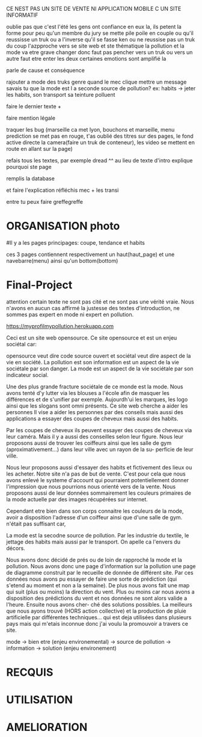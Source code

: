 CE NEST PAS UN SITE DE VENTE NI APPLICATION MOBILE C UN SITE INFORMATIF

oublie pas que c'est l'été les gens ont confiance en eux la, ils petent la forme
pour peu qu'un membre du jury se mette pile poile en couple ou qu'il reussisse un truk ou a l'inverse qu'il se fasse ken ou ne reussise
pas un truk du coup l'azpproche vers se site web et ste thématique la pollution et la mode va etre grave changer donc faut pas pencher
vers un truk ou vers un autre faut etre enter les deux certaines emotions sont amplifié la

parle de cause et conséquence

rajouter a mode des truks genre quand le mec clique mettre un message savais tu que la mode est
l a seconde source de pollution? ex: habits -> jeter les habits, son transport sa teinture polluent

faire le dernier texte + 

faire mention légale 

traquer les bug (marseille ca met lyon, bouchons et marseille, menu prediction se met pas en rouge, t'as oublié des titres
sur des pages, le fond active directe la camera(faire un truk de conteneur), les video se mettent en route en allant sur la page)

refais tous les textes, par exemple dread ^^ au lieu de texte d'intro explique pourquoi ste page

remplis la database 

et faire l'explication réfléchis mec + les transi 

entre tu peux faire greffegreffe 


# ORGANISATION photo

#Il y a les pages principages: coupe, tendance et habits

ces 3 pages contiennent respectivement un haut(haut_page) et une navebarre(menu) ainsi qu'un bottom(bottom)


# Final-Project

attention certain texte ne sont pas cité et ne sont pas une vérité vraie. Nous n'avons en aucun cas affirmé la justesse des textes
d'introduction, ne sommes pas expert en mode ni expert en pollution. 

https://myprofilmypollution.herokuapp.com

Ceci est un site web opensource. Ce site opensource et est un enjeu sociétal car: 

opensource veut dire code source ouvert et sociétal veut dire aspect de la vie en société. La pollution est son information est un aspect de la vie sociétale par son danger. La mode est un aspect de la vie sociétale par son indicateur social. 

Une des plus grande fracture sociétale de ce monde est la mode. Nous avons tenté d'y lutter via les blouses a l'école afin de masquer
les différences et de s'unifier par exemple. Aujourdh'ui les marques, les logo ainsi que les slogans sont omni présents.
Ce site web cherche a aider les personnes 
Il vise a aider les personnes par des conseils mais aussi des applications a essayer des coupes de cheveux mais aussi des habits.

Par les coupes de cheveux ils peuvent essayer des coupes de cheveux via leur caméra. Mais il y a aussi des conseilles selon leur figure. 
Nous leur proposons aussi de trouver les coiffeurs ainsi que les salle de gym (aproximativement...) dans leur ville avec un rayon de la su-
perficie de leur ville.

Nous leur proposons aussi d'essayer des habits et fictivement des lieux ou les acheter. Notre site n'a pas de but de vente. C'est pour 
cela que nous avons enlevé le systeme d'account qui pourraient potentiellement donner l'impression que nous pourrions nous
orienté vers de la vente. Nous proposons aussi de leur données sommairement les couleurs primaires de la mode actuelle par des images
récupérées sur internet.

Cependant etre bien dans son corps connaitre les couleurs de la mode, avoir a disposition l'adresse d'un coiffeur ainsi que d'une salle de gym.
n'était pas suffisant car,

La mode est la secodne source de pollution. Par les industrie du textile, le jettage des habits mais aussi par le transport. On apelle ca
l'envers du décors.

Nous avons donc décidé de prés ou de loin de rapproché la mode et la pollution. Nous avons donc une page d'information sur la pollution
une page de diagramme construit par le recueille de donnée de différent site. Par ces données nous avons pu essayer de faire une sorte de
prédiction (qui s'etend au moment et non a la semaine). De plus nous avons fait une map qui suit (plus ou moins) la direction du vent.
Plus ou moins car nous avons a disposition des prédictions du vent et nos données ne sont alors valide a l'heure. Ensuite nous avons cher-
ché des solutions possibles. La meilleurs que nous ayons trouvé (HORS action collective) et la production de pluie artificielle par
différentes techniques...
qui est deja utilisées dans plusieurs pays mais qui m'etais inconnue donc j'ai voulu la promouvoir a travers ce site.

mode -> bien etre (enjeu environemental) -> source de pollution -> information -> solution (enjeu environement)

# RECQUIS


# UTILISATION 

# AMELIORATION
